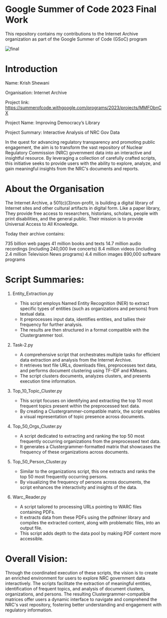 # Google Summer of Code 2023 Final Work
This repository contains my contributions to the Internet Archive organization as part of the Google Summer of Code (GSoC) program 

![final](https://github.com/krish-910/GSoC_IA/assets/77330476/9148986c-d16a-4291-ba2c-029d0f85d4c0)

# Introduction
Name: Krish Shewani

Organisation: Internet Archive

Project link: https://summerofcode.withgoogle.com/programs/2023/projects/MMFObnCX 

Project Name: Improving Democracy’s Library

Project Summary: Interactive Analysis of NRC Gov Data

In the quest for advancing regulatory transparency and promoting public engagement, the aim is to transform the vast repository of Nuclear Regulatory Commission (NRC) government data into an interactive and insightful resource. By leveraging a collection of carefully crafted scripts, this initiative seeks to provide users with the ability to explore, analyze, and gain meaningful insights from the NRC's documents and reports.

# About the Organisation
The Internet Archive, a 501(c)(3)non-profit, is building a digital library of Internet sites and other cultural artifacts in digital form. Like a paper library, They provide free access to researchers, historians, scholars, people with print disabilities, and the general public. Their mission is to provide Universal Access to All Knowledge.

Today their archive contains:

735 billion web pages
41 million books and texts
14.7 million audio recordings (including 240,000 live concerts)
8.4 million videos (including 2.4 million Television News programs)
4.4 million images
890,000 software programs

# Script Summaries:

1. Entity_Extraction.py
   - This script employs Named Entity Recognition (NER) to extract specific types of entities (such as organizations and persons) from textual data.
   - It preprocesses input data, identifies entities, and tallies their frequency for further analysis.
   - The results are then structured in a format compatible with the Clustergrammer tool.

2. Task-2.py
   - A comprehensive script that orchestrates multiple tasks for efficient data extraction and analysis from the Internet Archive.
   - It retrieves text file URLs, downloads files, preprocesses text data, and performs document clustering using TF-IDF and KMeans.
   - The script clusters documents, analyzes clusters, and presents execution time information.

3. Top_10_Topic_Cluster.py
   - This script focuses on identifying and extracting the top 10 most frequent topics present within the preprocessed text data.
   - By creating a Clustergrammer-compatible matrix, the script enables a visual representation of topic presence across documents.

4. Top_50_Orgs_Cluster.py
   - A script dedicated to extracting and ranking the top 50 most frequently occurring organizations from the preprocessed text data.
   - It generates a Clustergrammer-formatted matrix that showcases the frequency of these organizations across documents.

5. Top_50_Person_Cluster.py
   - Similar to the organizations script, this one extracts and ranks the top 50 most frequently occurring persons.
   - By visualizing the frequency of persons across documents, the script enhances the interactivity and insights of the data.

6. Warc_Reader.py
   - A script tailored to processing URLs pointing to WARC files containing PDFs.
   - It extracts data from these PDFs using the pdfminer library and compiles the extracted content, along with problematic files, into an output file.
   - This script adds depth to the data pool by making PDF content more accessible.

# Overall Vision: 

Through the coordinated execution of these scripts, the vision is to create an enriched environment for users to explore NRC government data interactively. The scripts facilitate the extraction of meaningful entities, identification of frequent topics, and analysis of document clusters, organizations, and persons. The resulting Clustergrammer-compatible matrices offer users a dynamic interface to navigate and comprehend the NRC's vast repository, fostering better understanding and engagement with regulatory information.
